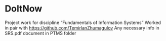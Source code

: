 # DoItNow

Project work for discipline “Fundamentals of Information Systems”
Worked in pair with https://github.com/TemirlanZhumagulov
Any necessary info in SRS.pdf document in PTMS folder
